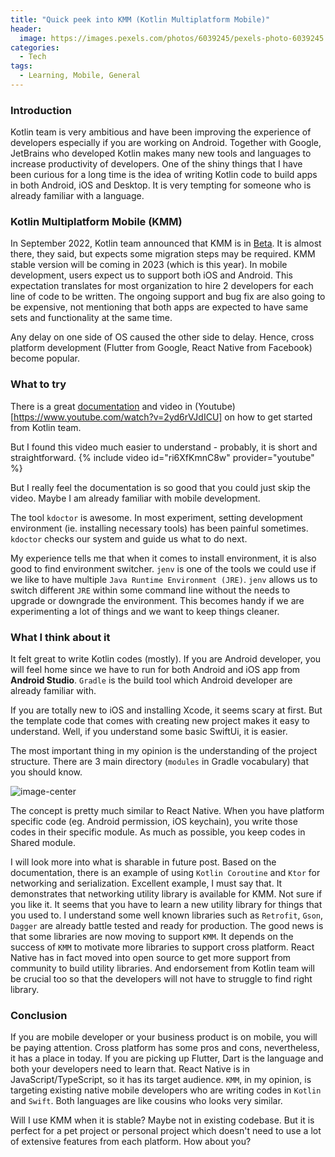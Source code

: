 ```yaml
---
title: "Quick peek into KMM (Kotlin Multiplatform Mobile)"
header:
  image: https://images.pexels.com/photos/6039245/pexels-photo-6039245.jpeg?auto=compress&cs=tinysrgb&w=500&h=300&dpr=2
categories:
  - Tech
tags:
  - Learning, Mobile, General
---
```


### Introduction

Kotlin team is very ambitious and have been improving the experience of developers especially if you are working on Android. Together with Google, JetBrains who developed Kotlin makes many new tools and languages to increase productivity of developers. One of the shiny things that I have been curious for a long time is the idea of writing Kotlin code to build apps in both Android, iOS and Desktop. It is very tempting for someone who is already familiar with a language.

### Kotlin Multiplatform Mobile (KMM)

In September 2022, Kotlin team announced that KMM is in [Beta](https://kotlinlang.org/docs/components-stability.html). It is almost there, they said, but expects some migration steps may be required. KMM stable version will be coming in 2023 (which is this year). In mobile development, users expect us to support both iOS and Android. This expectation translates for most organization to hire 2 developers for each line of code to be written. The ongoing support and bug fix are also going to be expensive, not mentioning that both apps are expected to have same sets and functionality at the same time.

Any delay on one side of OS caused the other side to delay. Hence, cross platform development (Flutter from Google, React Native from Facebook) become popular.

### What to try

There is a great [documentation](https://kotlinlang.org/docs/multiplatform-mobile-getting-started.html) and video in (Youtube)[https://www.youtube.com/watch?v=2yd6rVJdICU] on how to get started from Kotlin team.

But I found this video much easier to understand - probably, it is short and straightforward.
{% include video id="ri6XfKmnC8w" provider="youtube" %}

But I really feel the documentation is so good that you could just skip the video. Maybe I am already familiar with mobile development.

The tool `kdoctor` is awesome. In most experiment, setting development environment (ie. installing necessary tools) has been painful sometimes. `kdoctor` checks our system and guide us what to do next.

My experience tells me that when it comes to install environment, it is also good to find environment switcher. `jenv` is one of the tools we could use if we like to have multiple `Java Runtime Environment (JRE)`. `jenv` allows us to switch different `JRE` within some command line without the needs to upgrade or downgrade the environment. This becomes handy if we are experimenting a lot of things and we want to keep things cleaner.

### What I think about it

It felt great to write Kotlin codes (mostly). If you are Android developer, you will feel home since we have to run for both Android and iOS app from **Android Studio**. `Gradle` is the build tool which Android developer are already familiar with.

If you are totally new to iOS and installing Xcode, it seems scary at first. But the template code that comes with creating new project makes it easy to understand. Well, if you understand some basic SwiftUi, it is easier.

The most important thing in my opinion is the understanding of the project structure. There are 3 main directory (`modules` in Gradle vocabulary) that you should know.

![image-center](https://kotlinlang.org/docs/images/basic-project-structure.png)

The concept is pretty much similar to React Native. When you have platform specific code (eg. Android permission, iOS keychain), you write those codes in their specific module. As much as possible, you keep codes in Shared module.

I will look more into what is sharable in future post. Based on the documentation, there is an example of using `Kotlin Coroutine` and `Ktor` for networking and serialization. Excellent example, I must say that. It demonstrates that networking utility library is available for KMM. Not sure if you like it. It seems that you have to learn a new utility library for things that you used to. I understand some well known libraries such as `Retrofit`, `Gson`, `Dagger` are already battle tested and ready for production. The good news is that some libraries are now moving to support `KMM`. It depends on the success of `KMM` to motivate more libraries to support cross platform. React Native has in fact moved into open source to get more support from community to build utility libraries. And endorsement from Kotlin team will be crucial too so that the developers will not have to struggle to find right library.

### Conclusion

If you are mobile developer or your business product is on mobile, you will be paying attention. Cross platform has some pros and cons, nevertheless, it has a place in today. If you are picking up Flutter, Dart is the language and both your developers need to learn that. React Native is in JavaScript/TypeScript, so it has its target audience. `KMM`, in my opinion, is targeting existing native mobile developers who are writing codes in `Kotlin` and `Swift`. Both languages are like cousins who looks very similar.

Will I use KMM when it is stable? Maybe not in existing codebase. But it is perfect for a pet project or personal project which doesn't need to use a lot of extensive features from each platform. How about you?
